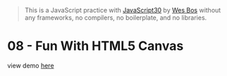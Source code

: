 > This is a JavaScript practice with [JavaScript30](https://javascript30.com/) by [Wes Bos](https://github.com/wesbos) without any frameworks, no compilers, no boilerplate, and no libraries.

# 08 - Fun With HTML5 Canvas

view demo [here](https://shamgurav96.github.io/JS30/08-JS-Fun-With-HTML5-Canvas/index.html)



